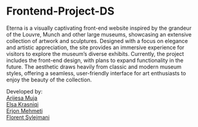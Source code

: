 # Frontend-Project-DS

Eterna is a visually captivating front-end website inspired by the grandeur of the Louvre, Munch and other large museums, showcasing an extensive collection of artwork and sculptures. Designed with a focus on elegance and artistic appreciation, the site provides an immersive experience for visitors to explore the museum’s diverse exhibits. Currently, the project includes the front-end design, with plans to expand functionality in the future. The aesthetic draws heavily from classic and modern museum styles, offering a seamless, user-friendly interface for art enthusiasts to enjoy the beauty of the collection.

Developed by: <br>
[Arijesa Muja](https://github.com/Arijesamujaa)<br>
[Elsa Krasniqi](https://github.com/elsakrasniqi) <br>
[Erjon Mehmeti](https://github.com/ErionMeh)<br>
[Florent Sylejmani](https://github.com/FlorentSy)<br>

